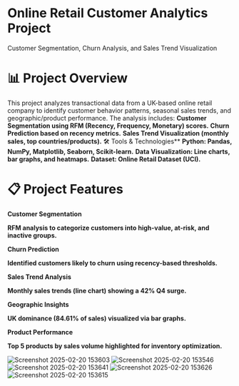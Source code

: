 # Online Retail Customer Analytics Project
Customer Segmentation, Churn Analysis, and Sales Trend Visualization

# 📊 Project Overview
This project analyzes transactional data from a UK-based online retail company to identify customer behavior patterns, seasonal sales trends, and geographic/product performance. The analysis includes:
**Customer Segmentation using RFM (Recency, Frequency, Monetary) scores.**
**Churn Prediction based on recency metrics.**
**Sales Trend Visualization (monthly sales, top countries/products).**
🛠️ Tools & Technologies**
**Python: Pandas, NumPy, Matplotlib, Seaborn, Scikit-learn.**
**Data Visualization: Line charts, bar graphs, and heatmaps.**
**Dataset: Online Retail Dataset (UCI).**

# 📋 Project Features
**Customer Segmentation**

**RFM analysis to categorize customers into high-value, at-risk, and inactive groups.**

**Churn Prediction**

**Identified customers likely to churn using recency-based thresholds.**

**Sales Trend Analysis**

**Monthly sales trends (line chart) showing a 42% Q4 surge.**

**Geographic Insights**

**UK dominance (84.61% of sales) visualized via bar graphs.**

**Product Performance**

**Top 5 products by sales volume highlighted for inventory optimization.**

![Screenshot 2025-02-20 153603](https://github.com/user-attachments/assets/a5b0447f-e8ee-4060-a7cb-8242d58cf6fb)
![Screenshot 2025-02-20 153546](https://github.com/user-attachments/assets/1416f39a-997d-4d25-a178-66044b0f8000)
![Screenshot 2025-02-20 153641](https://github.com/user-attachments/assets/5b2296b6-be93-4a99-b919-dd99924c69e9)
![Screenshot 2025-02-20 153626](https://github.com/user-attachments/assets/494252ab-4dda-4877-a0a1-52381966d854)
![Screenshot 2025-02-20 153615](https://github.com/user-attachments/assets/42cceb52-516d-4c24-a939-3ef3616b8596)


